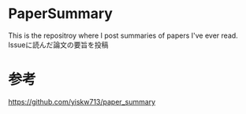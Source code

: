 # PaperSummary
This is the repositroy where I post summaries of papers I've ever read.
Issueに読んだ論文の要旨を投稿

# 参考
https://github.com/yiskw713/paper_summary
